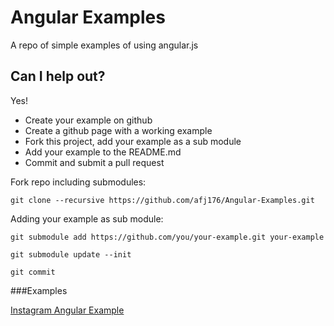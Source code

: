 # Angular Examples

A repo of simple examples of using angular.js

## Can I help out?

Yes! 

* Create your example on github
* Create a github page with a working example
* Fork this project, add your example as a sub module
* Add your example to the README.md
* Commit and submit a pull request

Fork repo including submodules:

	git clone --recursive https://github.com/afj176/Angular-Examples.git


Adding your example as sub module:

	git submodule add https://github.com/you/your-example.git your-example
	
	git submodule update --init
	
	git commit
	

###Examples

[Instagram Angular Example](https://github.com/afj176/instagram-angular-example)

